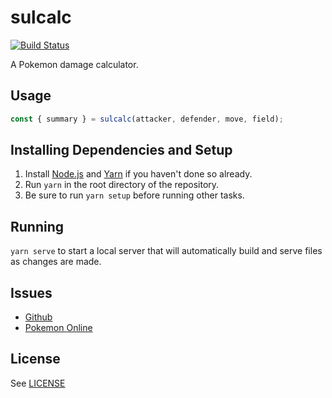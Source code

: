 # sulcalc

[![Build Status](https://travis-ci.org/sulcata/sulcalc.svg?branch=master)](https://travis-ci.org/sulcata/sulcalc)

A Pokemon damage calculator.

## Usage

```js
const { summary } = sulcalc(attacker, defender, move, field);
```

## Installing Dependencies and Setup

1. Install [Node.js][] and [Yarn][] if you haven't done so already.
2. Run `yarn` in the root directory of the repository.
3. Be sure to run `yarn setup` before running other tasks.

## Running

`yarn serve` to start a local server that will automatically build and
serve files as changes are made.

## Issues

* [Github][]
* [Pokemon Online][]

## License

See [LICENSE][]

[node.js]: https://nodejs.org/ "Node.js"
[yarn]: https://yarnpkg.com/en/ "Yarn"
[github]: https://github.com/sulcata/sulcalc/issues "Github Issue Tracker"
[pokemon online]: http://pokemon-online.eu/threads/27643/ "Pokemon Online Bugs Thread"
[license]: LICENSE "MIT License"
